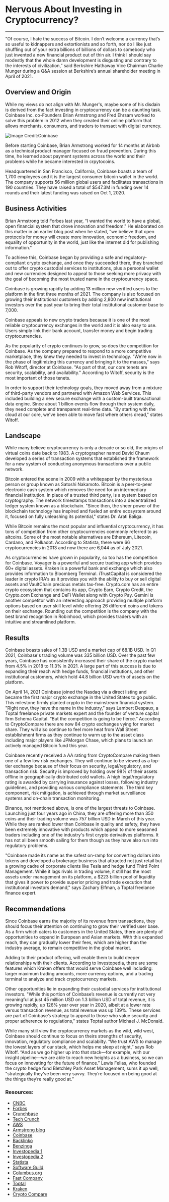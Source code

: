 # Nervous About Investing in Cryptocurrency? 
---
"Of course, I hate the success of Bitcoin. I don’t welcome a currency that’s so useful to kidnappers and extortionists and so forth, nor do I like just shuffling out of your extra billions of billions of dollars to somebody who just invented a new financial product out of thin air. I think I should say modestly that the whole damn development is disgusting and contrary to the interests of civilization,” said Berkshire Hathaway Vice Chairman Charlie Munger during a Q&A session at Berkshire’s annual shareholder meeting in April of 2021. 

## Overview and Origin

While my views do not align with Mr. Munger's, maybe some of his disdain is derived from the fact investing in cryptocurrency can be a daunting task. Coinbase Inc. co-Founders Brian Armstrong and Fred Ehrsam worked to solve this problem in 2012 when they created their online platform that allows merchants, consumers, and traders to transact with digital currency.

![Image Credit:Coinbase](Disrupt-2021-armstrong.jpg)

Before starting Coinbase, Brian Armstrong worked for 14 months at Airbnb as a technical product manager focused on fraud prevention. During this time, he learned about payment systems across the world and their problems while he became interested in crpytocoins. 

Headquartered in San Francisco, California, Coinbase boasts a team of 1,700 employees and it is the largest consumer bitcoin wallet in the world. The company supports 56 million global users and facilitates transactions in 190 countries. They have raised a total of $547.3M in funding over 14 rounds and their latest funding was raised on Oct 1, 2020.

## Business Activities

Brian Armstrong told Forbes last year, “I wanted the world to have a global, open financial system that drove innovation and freedom." He elaborated on this matter in an earlier blog post when he stated, ”we believe that open protocols for money will create more innovation, economic freedom, and equality of opportunity in the world, just like the internet did for publishing information."

To achieve this, Coinbase began by providing a safe and regulatory-compliant crypto exchange, and once they succeeded there, they branched out to offer crypto custodial services to institutions, plus a personal wallet and new currencies designed to appeal to those seeking more privacy with the goal of becoming the most trusted name in the cryptocurrency space. 

Coinbase is growing rapidly by adding 13 million new verified users to the platform in the first three months of 2021. The company is also focused on growing their institutional customers by adding 2,800 new institutional investors over the past year to bring their total institutional customer base to 7,000. 

Coinbase appeals to new crypto traders because it is one of the most reliable cryptocurrency exchanges in the world and it is also easy to use. Users simply link their bank account, transfer money and begin trading cryptocurrencies. 

As the popularity of crypto continues to grow, so does the competition for Coinbase. As the company prepared to respond to a more competitive marketplace, they knew they needed to invest in technology. "We're now in the phase of legitimizing this currency and bringing it to the masses," says Rob Witoff, director at Coinbase. "As part of that, our core tenets are security, scalability, and availability." According to Witoff, security is the most important of those tenets. 

In order to support their technology goals, they moved away from a mixture of third-party vendors and partnered with Amazon Web Services. This included building a new secure exchange with a custom-built transactional data engine. Since about 1 billion events flow through their system daily, they need complete and transparent real-time data. "By starting with the cloud at our core, we've been able to move fast where others dread," states Witoff. 

## Landscape

While many believe cryptocurrency is only a decade or so old, the origins of virtual coins date back to 1983. A cryptographer named David Chaum developed a series of transaction systems that established the framework for a new system of conducting anonymous transactions over a public network.

Bitcoin entered the scene in 2009 with a whitepaper by the mysterious person or group known as Satoshi Nakamoto. Bitcoin is a peer-to-peer electronic cash system which removes the need for an intermediary financial institution. In place of a trusted third party, is a system based on cryptography. The network timestamps transactions into a decentralized ledger system known as a blockchain. "Since then, the sheer power of the blockchain technology has inspired and fueled an entire ecosystem around it, focused on fully unleashing its potential," states Dr. Arati Baliga.

 While Bitcoin remains the most popular and influential cryptocurrency, it has tons of competition from other cryptocurrencies commonly referred to as altcoins. Some of the most notable alternatives are Ethereum, Litecoin, Cardano, and Polkadot. According to Statista, there were 66 cryptocurrencies in 2013 and now there are 6,044 as of July 2021.

As cryptocurrencies have grown in popularity, so too has the competition for Coinbase. Voyager is a powerful and secure trading app which provides 60+ digital assets. Kraken is a powerful bank and exchange which also provides information to Bloomberg Terminal. iTrustCapital is considered the leader in crypto IRA's as it provides you with the ability to buy or sell digital assets and VaultChain precious metals tax-free. Crypto.com has an entire crypto ecosystem that contains its app, Crypto Earn, Crypto Credit, the Crypto.com Exchange and DeFi Wallet along with Crypto Pay. Gemini is another competitor with an interesting approach providing multiple platform options based on user skill level while offering 26 different coins and tokens on their exchange. Rounding out the competition is the company with the best brand recognition in Robinhood, which provides traders with an intuitive and streamlined platform. 

## Results

Coinbase boasts sales of 1.3B USD and a market cap of 68.1B USD. In Q1 2021, Coinbase's trading volume was 335 billion USD. Over the past few years, Coinbase has consistently increased their share of the crypto market from 4.5% in 2018 to 11.3% in 2021. A large part of this success is due to expanding their reach with hedge funds, financial institutions, and other institutional customers, which hold 44.8 billion USD worth of assets on the platform. 



On April 14, 2021 Coinbase joined the Nasdaq via a direct listing and became the first major crypto exchange in the United States to go public. This milestone firmly planted crypto in the mainstream financial system. "Right now, they have the name in the industry,” says Lambert Despaux, a Toptal freelance private markets expert and the founder of venture capital firm Schema Capital. “But the competition is going to be fierce.” According to CryptoCompare there are now 84 crypto exchanges vying for market share. They will also continue to feel more heat from Wall Street establishment firms as they continue to warm up to the asset class including major players like JPMorgan Chase, which plans to launch an actively managed Bitcoin fund this year.


Coinbase recently received a AA rating from CryptoCompare making them one of a few low risk exchanges. They will continue to be viewed as a top-tier exchange because of their focus on security, legal/regulatory, and transaction risk. Security is improved by holding over 98% of their assets offline in geographically distributed cold wallets. A high legal/regulatory rating is awarded by carrying insurance against losses, following industry guidelines, and providing various compliance statements. The third key component, risk mitigation, is achieved through market surveillance systems and on-chain transaction monitoring.
 
Binance, not mentioned above, is one of the largest threats to Coinbase. Launching just four years ago in China, they are offering more than 350 coins and their trading volume was 757 billion USD in March of this year. While they are ranked lower than Coinbase in quality and safety, they have been extremely innovative with products which appeal to more seasoned traders including one of the industry's first crypto derivatives platforms. It has not all been smooth sailing for them though as they have also run into regulatory problems.

"Coinbase made its name as the safest on-ramp for converting dollars into tokens and developed a brokerage business that attracted not just retail but a growing cadre of corporate clients like Tesla and hedge fund Third Point Management. While it lags rivals in trading volume, it still has the most assets under management on its platform, a $223 billion pool of liquidity that gives it power to provide superior pricing and trade execution that institutional investors demand," says Zachary Elfman, a Toptal freelance finance expert.

## Recommendations

Since Coinbase earns the majority of its revenue from transactions, they should focus their attention on continuing to grow their verified user base. As a firm which caters to customers in the United States, there are plenty of opportunities to expand in European and Asian markets. With this expanded reach, they can gradually lower their fees, which are higher than the industry average, to remain competitive in the global market. 

Adding to their product offering, will enable them to build deeper relationships with their clients. According to Investopedia, there are some features which Kraken offers that would serve Coinbase well including: larger maximum trading amounts, more currency options, and a trading terminal to analyze and track cryptocurrency markets.

Other opportunities lie in expanding their custodial services for institutional investors. "While this portion of Coinbase’s revenue is currently not very meaningful at just 45 million USD on 1.3 billion USD of total revenue, it is growing rapidly, up 126% year over year in 2020, albeit at a lower rate versus transaction revenue, as total revenue was up 139%. These services are part of Coinbase’s strategy to appeal to those who value security and proper adherence to regulations," states Toptal author Michael J. McDonald.

While many still view the cryptocurrency markets as the wild, wild west, Coinbase should continue to focus on theirs strengths of security, innovation, regulatory compliance and scalabilty. “We trust AWS to manage the lowest layers of our stack, which helps me sleep at night,” says Rob Witoff. “And as we go higher up into that stack—for example, with our insight pipeline—we are able to reach new heights as a business, so we can focus on innovating for the future of finance.” Lewis Fellas, who founded the crypto hedge fund Bletchley Park Asset Management, sums it up well, "strategically they’ve been very savvy. They’re focused on being good at the things they’re really good at.”

### Resources:
- [CNBC](https://www.cnbc.com/2021/05/01/charlie-munger-calls-bitcoin-disgusting-and-contrary-to-the-interests-of-civilization.html)
- [Forbes](https://www.forbes.com/companies/coinbase/?list=fintech/&sh=639f4a32699f)
- [Crunchbase](https://www.crunchbase.com/organization/coinbase)
- [Tech Crunch](https://techcrunch.com/2021/06/28/coinbase-ceo-brian-armstrong-is-coming-to-disrupt/)
- [AWS](https://aws.amazon.com/solutions/case-studies/coinbase/)
- [Armstrong blog](https://barmstrong.medium.com/what-is-coinbases-strategy-1c5413f6e09d)
- [Coinbase](https://www.coinbase.com)
- [Backlinko](https://backlinko.com/coinbase-users#key-coinbase-stats)
- [Benzinga](https://www.benzinga.com/money/coinbase-alternative/)
- [Investopedia 1](https://www.investopedia.com/terms/b/bitcoin.asp)
- [Investopedia 2](https://www.investopedia.com/kraken-vs-coinbase-5120700)
- [Statista](https://www.statista.com/statistics/863917/number-crypto-coins-tokens/)
- [Software Guild](https://www.thesoftwareguild.com/blog/a-brief-history-of-cryptocurrency/)
- [Columbus.org](https://columbus.org/wp-content/uploads/2018/10/wp_the-blockchain-landscape.pdf)
- [Fast Company](https://www.fastcompany.com/90626194/its-okay-if-youre-still-confused-about-coinbase-let-us-explain-why-it-matters-now)
- [Toptal](https://www.toptal.com/finance/blockchain/coinbase)
- [Kraken](https://www.kraken.com/en-us/)
- [Crypto Compare](https://www.cryptocompare.com/)

